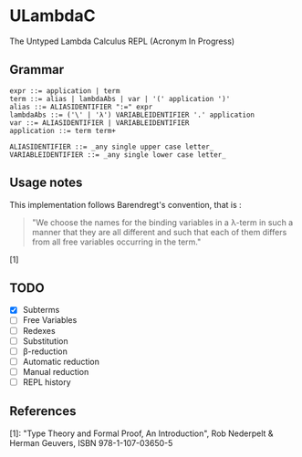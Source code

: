 # ULambdaC

The Untyped Lambda Calculus REPL (Acronym In Progress)

## Grammar

```
expr ::= application | term
term ::= alias | lambdaAbs | var | '(' application ')'
alias ::= ALIASIDENTIFIER ":=" expr
lambdaAbs ::= ('\' | 'λ') VARIABLEIDENTIFIER '.' application
var ::= ALIASIDENTIFIER | VARIABLEIDENTIFIER
application ::= term term+

ALIASIDENTIFIER ::= _any single upper case letter_
VARIABLEIDENTIFIER ::= _any single lower case letter_
```

## Usage notes

This implementation follows Barendregt's convention, that is :

> "We choose the names for the binding variables in a λ-term in such a
> manner that they are all different and such that each of them differs
> from all free variables occurring in the term."

[1]

## TODO

- [x] Subterms
- [ ] Free Variables
- [ ] Redexes
- [ ] Substitution
- [ ] β-reduction
- [ ] Automatic reduction
- [ ] Manual reduction
- [ ] REPL history

## References

[1]: "Type Theory and Formal Proof, An Introduction", Rob Nederpelt & Herman Geuvers, ISBN 978-1-107-03650-5
